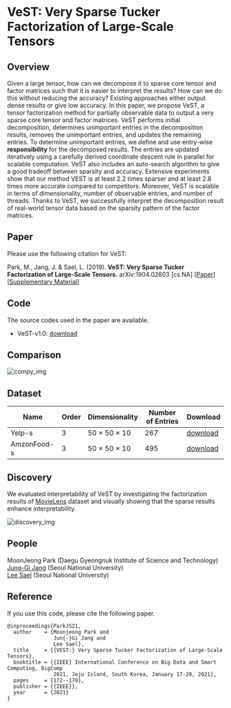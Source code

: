 # VeST: Very Sparse Tucker Factorization of Large-Scale Tensors 

## Overview
Given a large tensor, how can we decompose it to sparse core tensor
and factor matrices such that it is easier to interpret the results? How can we
do this without reducing the accuracy? Existing approaches either output dense
results or give low accuracy. In this paper, we propose VeST, a tensor factorization
method for partially observable data to output a very sparse core tensor and
factor matrices. VeST performs initial decomposition, determines unimportant
entries in the decomposition results, removes the unimportant entries, and updates
the remaining entries. To determine unimportant entries, we define and use
entry-wise **responsibility** for the decomposed results. The entries are updated iteratively
using a carefully derived coordinate descent rule in parallel for scalable
computation. VeST also includes an auto-search algorithm to give a good tradeoff
between sparsity and accuracy. Extensive experiments show that our method
VEST is at least 2.2 times sparser and at least 2.8 times more accurate compared
to competitors. Moreover, VeST is scalable in terms of dimensionality, number
of observable entries, and number of threads. Thanks to VeST, we successfully
interpret the decomposition result of real-world tensor data based on the sparsity
pattern of the factor matrices.

## Paper
Please use the following citation for VeST:

Park, M., Jang, J.  & Sael, L. (2019). **VeST: Very Sparse Tucker Factorization of Large-Scale Tensors.**  arXiv:1904.02603 [cs.NA]
[[Paper](https://arxiv.org/abs/1904.02603)] [[Supplementary Material](/paper/supp-main.pdf)]

## Code
The source codes used in the paper are available. 
* VeST-v1.0: [download](/src/)

## Comparison
![compy_img](/img/Fig2.png)

## Dataset
| Name | Order | Dimensionality | Number of Entries | Download |
| --- | --- | --- | --- | --- |
| Yelp-s | 3 | 50 × 50 × 10 | 267 | [download](/sample/Yelp-s.zip) |
| AmzonFood-s | 3 | 50 × 50 × 10 | 495 | [download](/sample/AmzonFood-s.zip) |

## Discovery
We evaluated interpretability of VeST by investigating the factorization results of [MovieLens](https://grouplens.org/datasets/movielens/) dataset and visually showing that the sparse results enhance interpretability.

![discovery_img](/img/discovery.png)

## People
MoonJeong Park (Daegu Gyeongnuk Institute of Science and Technology)  
[Jung-Gi Jang](https://datalab.snu.ac.kr/~jkjang) (Seoul National University)  
[Lee Sael](https://leesael.github.io/) (Seoul National University)

## Reference

If you use this code, please cite the following paper.

```
@inproceedings{ParkJS21,
  author    = {Moonjeong Park and
               Jun{-}Gi Jang and
               Lee Sael},
  title     = {{VEST:} Very Sparse Tucker Factorization of Large-Scale Tensors},
  booktitle = {{IEEE} International Conference on Big Data and Smart Computing, BigComp
               2021, Jeju Island, South Korea, January 17-20, 2021},
  pages     = {172--179},
  publisher = {{IEEE}},
  year      = {2021}
}
```
